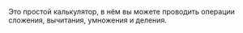 Это простой калькулятор, в нём вы можете проводить операции сложения, вычитания, умножения и деления.
